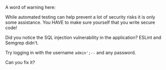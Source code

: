 A word of warning here:

While automated testing can help prevent a lot of security risks it is only some assistance.
You HAVE to make sure yourself that you write secure code!

Did you notice the SQL injection vulnerability in the application?
ESLint and Semgrep didn't.

Try logging in with the username `admin';--` and any password.

Can you fix it?
